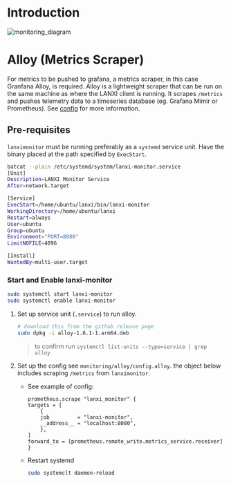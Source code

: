 # Introduction

![monitoring_diagram](https://github.com/user-attachments/assets/78abb27a-a6dc-4be0-ad35-b809a7602420)


# Alloy (Metrics Scraper)

For metrics to be pushed to grafana, a metrics scraper, in this case Granfana Alloy, is required. Alloy is a lightweight scraper that can be run on the same machine as where the LANXI client is running. It scrapes `/metrics` and pushes telemetry data to a timeseries database (eg. Grafana Mimir or Prometheus). See [config](./alloy/config.alloy) for more information.


## Pre-requisites

`lanximonitor` must be running preferably as a `systemd` service unit. Have the binary placed at the path specified by `ExecStart`.

```bash
batcat --plain /etc/systemd/system/lanxi-monitor.service
[Unit]
Description=LANXI Monitor Service
After=network.target

[Service]
ExecStart=/home/ubuntu/lanxi/bin/lanxi-monitor
WorkingDirectory=/home/ubuntu/lanxi
Restart=always
User=ubuntu
Group=ubuntu
Environment="PORT=8080"
LimitNOFILE=4096

[Install]
WantedBy=multi-user.target
```

### Start and Enable lanxi-monitor

```bash
sudo systemctl start lanxi-monitor
sudo systemctl enable lanxi-monitor
```


1. Set up service unit (`.service`) to run alloy.

    ```bash
    # download this from the github release page
    sudo dpkg -i alloy-1.6.1-1.arm64.deb
    ```

   > to confirm run `systemctl list-units --type=service | grep alloy` 

2. Set up the config see `monitoring/alloy/config.alloy`. the object below includes scraping `/metrics` from `lanximonitor`. 

    * See example of config:

      ```river
      prometheus.scrape "lanxi_monitor" {
      targets = [
          {
          job         = "lanxi-monitor",
          __address__ = "localhost:8080",
          },
      ]
      forward_to = [prometheus.remote_write.metrics_service.receiver]
      }
      ```

    * Restart systemd

      ```bash
      sudo systemclt daemon-reload
      ```
